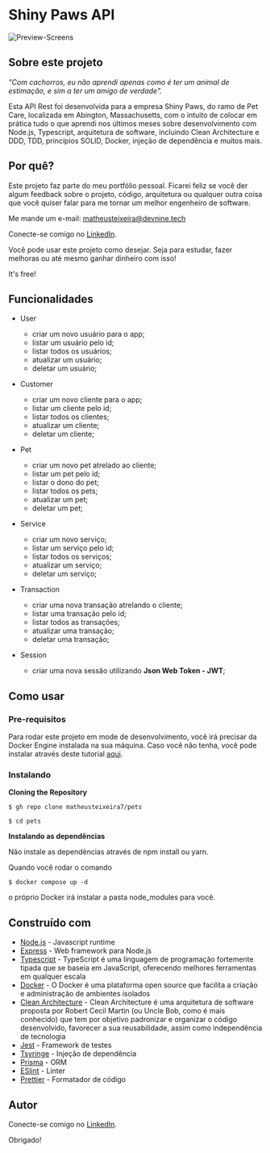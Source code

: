# Shiny Paws API

![Preview-Screens](https://i.ibb.co/k60hdpy/clean-architecture-github.png)

## Sobre este projeto

_"Com cachorros, eu não aprendi apenas como é ter um animal de estimação, e sim a ter um amigo de verdade"._

Esta API Rest foi desenvolvida para a empresa Shiny Paws, do ramo de Pet Care, localizada em Abington, Massachusetts, com o intuito de colocar em prática tudo o que aprendi nos últimos meses sobre desenvolvimento com Node.js, Typescript, arquitetura de software, incluindo Clean Architecture e DDD, TDD, princípios SOLID, Docker, injeção de dependência e muitos mais.

## Por quê?

Este projeto faz parte do meu portfólio pessoal. Ficarei feliz se você der algum feedback sobre o projeto, código, arquitetura ou qualquer outra coisa que você quiser falar para me tornar um melhor engenheiro de software.

Me mande um e-mail: matheusteixeira@devnine.tech

Conecte-se comigo no [LinkedIn](https://www.linkedin.com/in/matheusteixeirajs).

Você pode usar este projeto como desejar. Seja para estudar, fazer melhoras ou até mesmo ganhar dinheiro com isso!

It's free!

## Funcionalidades

- User
  - criar um novo usuário para o app;
  - listar um usuário pelo id;
  - listar todos os usuários;
  - atualizar um usuário;
  - deletar um usuário;

- Customer
  - criar um novo cliente para o app;
  - listar um cliente pelo id;
  - listar todos os clientes;
  - atualizar um cliente;
  - deletar um cliente;

- Pet
  - criar um novo pet atrelado ao cliente;
  - listar um pet pelo id;
  - listar o dono do pet;
  - listar todos os pets;
  - atualizar um pet;
  - deletar um pet;

- Service
  - criar um novo serviço;
  - listar um serviço pelo id;
  - listar todos os serviços;
  - atualizar um serviço;
  - deletar um serviço;

- Transaction
  - criar uma nova transação atrelando o cliente;
  - listar uma transação pelo id;
  - listar todos as transações;
  - atualizar uma transação;
  - deletar uma transação;

- Session
  - criar uma nova sessão utilizando **Json Web Token - JWT**;

## Como usar

### Pre-requisitos

Para rodar este projeto em mode de desenvolvimento, você irá precisar da Docker Engine instalada na sua máquina. Caso você não tenha, você pode instalar através deste tutorial [aqui](https://docs.docker.com/engine/install/).

### Instalando

**Cloning the Repository**

```
$ gh repo clone matheusteixeira7/pets

$ cd pets
```

**Instalando as dependências**

Não instale as dependências através de npm install ou yarn.

Quando você rodar o comando

```
$ docker compose up -d
```
o próprio Docker irá instalar a pasta node_modules para você.

## Construído com

- [Node.js](https://nodejs.org/en/) - Javascript runtime
- [Express](https://expressjs.com/) - Web framework para Node.js
- [Typescript](https://www.typescriptlang.org/) - TypeScript é uma linguagem de programação fortemente tipada que se baseia em JavaScript, oferecendo melhores ferramentas em qualquer escala
- [Docker](https://www.docker.com/) - O Docker é uma plataforma open source que facilita a criação e administração de ambientes isolados
- [Clean Architecture](https://redux-saga.js.org/) - Clean Architecture é uma arquitetura de software proposta por Robert Cecil Martin (ou Uncle Bob, como é mais conhecido) que tem por objetivo padronizar e organizar o código desenvolvido, favorecer a sua reusabilidade, assim como independência de tecnologia
- [Jest](https://jestjs.io/) - Framework de testes
- [Tsyringe](https://github.com/microsoft/tsyringe) - Injeção de dependência
- [Prisma](https://www.prisma.io/) - ORM
- [ESlint](https://eslint.org/) - Linter
- [Prettier](https://prettier.io/) - Formatador de código


## Autor

Conecte-se comigo no [LinkedIn](https://www.linkedin.com/in/matheusteixeirajs).

Obrigado!
